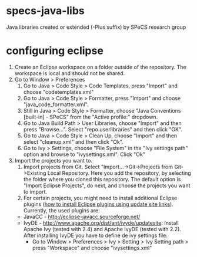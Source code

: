 # specs-java-libs
Java libraries created or extended (-Plus suffix) by SPeCS research group

# configuring eclipse

  1. Create an Eclipse workspace on a folder outside of the repository. The workspace is local and should not be shared.
  2. Go to Window > Preferences
      1. Go to Java > Code Style > Code Templates, press "Import" and choose "codetemplates.xml"
      2. Go to Java > Code Style > Formatter, press "Import" and choose "java_code_formatter.xml".
      3. Still in Java > Code Style > Formatter, choose "Java Conventions [built-in] - SPeCS" from the "Active profile:" dropdown.
      4. Go to Java Build Path > User Libraries, choose "Import" and then press "Browse...". Select "repo.userlibraries" and then click "OK".
      5. Go to Java > Code Style > Clean Up, choose "Import" and then select "cleanup.xml" and then click "Ok".
      6. Go to Ivy > Settings, choose "File System" in the "Ivy settings path" option and browse to "ivysettings.xml". Click "Ok"
  3. Import the projects you want to.
      1. Import projects from Git. Select "Import...->Git->Projects from Git->Existing Local Repository. Here you add the repository, by selecting the folder where you cloned this repository. The default option is "Import Eclipse Projects", do next, and choose the projects you want to import.
      2. For certain projects, you might need to install additional Eclipse plugins ([how to install Eclipse plugins using update site links](http://help.eclipse.org/indigo/index.jsp?topic=%2Forg.eclipse.platform.doc.user%2Ftasks%2Ftasks-34.htm)). Currently, the used plugins are:
        * JavaCC - http://eclipse-javacc.sourceforge.net/
        * IvyDE - http://www.apache.org/dist/ant/ivyde/updatesite: Install Apache Ivy (tested with 2.4) and Apache IvyDE (tested with 2.2). After installing IvyDE you have to define de ivy settings file:
            *  Go to Window > Preferences > Ivy > Setting > Ivy Setting path > press "Workspace" and choose "ivysettings.xml"
